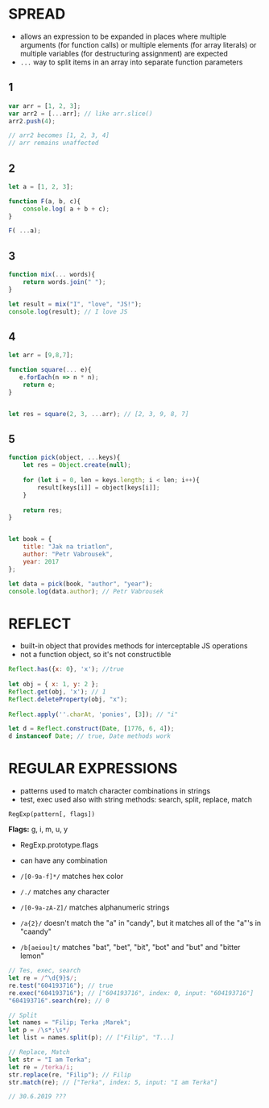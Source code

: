 # SPREAD

* allows an expression to be expanded in places where multiple arguments (for function calls) or multiple elements (for array literals) or multiple variables (for destructuring assignment) are expected
* ```...``` way to split items in an array into separate function parameters




## 1
```javascript
var arr = [1, 2, 3];
var arr2 = [...arr]; // like arr.slice()
arr2.push(4); 

// arr2 becomes [1, 2, 3, 4]
// arr remains unaffected
```



## 2

```js
let a = [1, 2, 3];

function F(a, b, c){
    console.log( a + b + c);
}

F( ...a);
```

 
## 3
```js
function mix(... words){
    return words.join(" ");
}

let result = mix("I", "love", "JS!");
console.log(result); // I love JS
```

## 4
```js
let arr = [9,8,7];

function square(... e){
   e.forEach(n => n * n);
    return e;
}


let res = square(2, 3, ...arr); // [2, 3, 9, 8, 7]

```


## 5
```js
function pick(object, ...keys){
    let res = Object.create(null);
    
    for (let i = 0, len = keys.length; i < len; i++){
        result[keys[i]] = object[keys[i]];
    }
    
    return res;
}


let book = {
    title: "Jak na triatlon",
    author: "Petr Vabrousek",
    year: 2017
};

let data = pick(book, "author", "year");
console.log(data.author); // Petr Vabrousek
```






# REFLECT
* built-in object that provides methods for interceptable JS operations
* not a function object, so it's not constructible

```js
Reflect.has({x: 0}, 'x'); //true
   
let obj = { x: 1, y: 2 };
Reflect.get(obj, 'x'); // 1
Reflect.deleteProperty(obj, "x");    
  
Reflect.apply(''.charAt, 'ponies', [3]); // "i"  

let d = Reflect.construct(Date, [1776, 6, 4]);
d instanceof Date; // true, Date methods work
```    




# REGULAR EXPRESSIONS
* patterns used to match character combinations in strings
* test, exec used also with string methods: search, split, replace, match

```
RegExp(pattern[, flags])
```
**Flags:** g, i, m, u, y
* RegExp.prototype.flags
* can have any combination

* ```/[0-9a-f]*/``` matches hex color
* ```/./``` matches any character
* ```/[0-9a-zA-Z]/``` matches alphanumeric strings
* ```/a{2}/``` doesn't match the "a" in "candy", but it matches all of the "a"'s in "caandy"
* ```/b[aeiou]t/``` matches "bat", "bet", "bit", "bot" and "but" and "bitter lemon"

```js
// Tes, exec, search
let re = /^\d{9}$/;
re.test("604193716"); // true
re.exec("604193716"); // ["604193716", index: 0, input: "604193716"]
"604193716".search(re); // 0

// Split
let names = "Filip; Terka ;Marek";
let p = /\s*;\s*/
let list = names.split(p); // ["Filip", "T...]
```

```js
// Replace, Match
let str = "I am Terka";
let re = /terka/i;
str.replace(re, "Filip"); // Filip
str.match(re); // ["Terka", index: 5, input: "I am Terka"]

// 30.6.2019 ???
```




